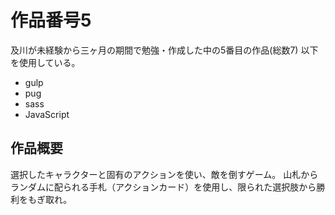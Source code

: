 # 作品番号5
 及川が未経験から三ヶ月の期間で勉強・作成した中の5番目の作品(総数7)
 以下を使用している。
 - gulp
 - pug
 - sass
 - JavaScript

## 作品概要
 選択したキャラクターと固有のアクションを使い、敵を倒すゲーム。
 山札からランダムに配られる手札（アクションカード）を使用し、限られた選択肢から勝利をもぎ取れ。

